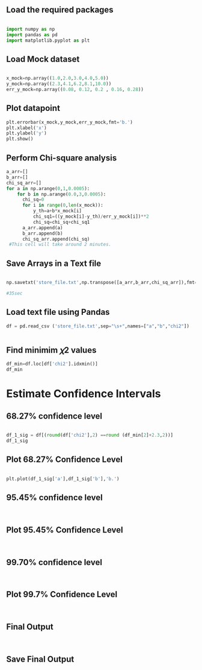 ## Load the required packages 
```python

import numpy as np
import pandas as pd
import matplotlib.pyplot as plt

```

## Load Mock dataset
```python

x_mock=np.array((1.0,2.0,3.0,4.0,5.0))
y_mock=np.array((2.3,4.1,6.2,8.1,10.0))
err_y_mock=np.array((0.08, 0.12, 0.2 , 0.16, 0.28))

```

## Plot datapoint
```python
plt.errorbar(x_mock,y_mock,err_y_mock,fmt='b.')
plt.xlabel('x')
plt.ylabel('y')
plt.show()


```
## Perform Chi-square analysis
```python
a_arr=[]
b_arr=[]
chi_sq_arr=[]
for a in np.arange(0,1,0.0005):
    for b in np.arange(0.0,3,0.0005):
      chi_sq=0
      for i in range(0,len(x_mock)):
          y_th=a+b*x_mock[i]
          chi_sq1=((y_mock[i]-y_th)/err_y_mock[i])**2
          chi_sq=chi_sq+chi_sq1
      a_arr.append(a)
      b_arr.append(b)
      chi_sq_arr.append(chi_sq)
 #This cell will take around 2 minutes.


```
## Save Arrays in a Text file
```python

np.savetxt('store_file.txt',np.transpose([a_arr,b_arr,chi_sq_arr]),fmt='%10.5f',newline='\n',delimiter=' ')

#35sec

```

## Load text file using Pandas
```python
df = pd.read_csv ('store_file.txt',sep="\s+",names=["a","b","chi2"])



```
## Find minimim  𝜒2  values
```python
df_min=df.loc[df['chi2'].idxmin()]
df_min


```
# Estimate Confidence Intervals

## 68.27%  confidence level 
```python

df_1_sig = df[(round(df['chi2'],2) ==round (df_min[2]+2.3,2))]
df_1_sig

```
## Plot  68.27%  Confidence Level
```python

plt.plot(df_1_sig['a'],df_1_sig['b'],'b.')

```
## 95.45%  confidence level
```python



```
## Plot  95.45%  Confidence Level
```python



```
## 99.70%  confidence level
```python



```
## Plot  99.7%  Confidence Level
```python



```

## Final Output
```python



```

## Save Final Output
```python



```

